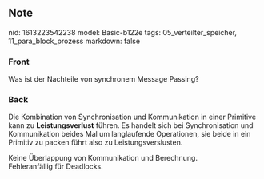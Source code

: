 ## Note
nid: 1613223542238
model: Basic-b122e
tags: 05_verteilter_speicher, 11_para_block_prozess
markdown: false

### Front
Was ist der Nachteile von synchronem Message Passing?

### Back
Die Kombination von Synchronisation und Kommunikation in einer
Primitive kann zu <b>Leistungsverlust</b> führen. Es handelt sich
bei Synchronisation und Kommunikation beides Mal um langlaufende
Operationen, sie beide in ein Primitiv zu packen führt also zu
Leistungsverslusten.
<div>
  Keine Überlappung von Kommunikation und Berechnung.
</div>
<div>
  Fehleranfällig für Deadlocks.
</div>
